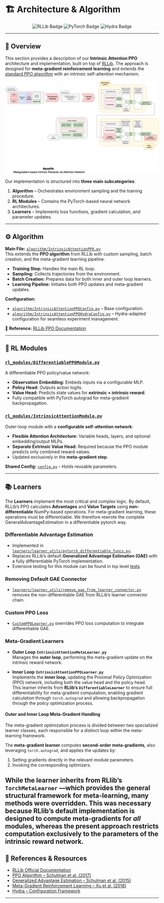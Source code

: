 # 🏗️ Architecture & Algorithm

<p align="center">
  <img src="https://img.shields.io/badge/Algorithm_Framework-RLLib-blue?style=for-the-badge&logo=ray&logoColor=white" alt="RLLib Badge" />
  <img src="https://img.shields.io/badge/Module_Framework-PyTorch-red?style=for-the-badge&logo=pytorch&logoColor=white" alt="PyTorch Badge" />
  <img src="https://img.shields.io/badge/Config-Hydra-089bab?style=for-the-badge&logo=python&logoColor=white" alt="Hydra Badge" />
</p>

---

## 📜 Overview

This section provides a description of our **Intrinsic Attention PPO**
architecture and implementation, built on top of [RLLib](https://docs.ray.io/en/latest/rllib/index.html). The approach
is designed for **meta-gradient reinforcement learning** and extends
the [standard PPO algorithm](https://docs.ray.io/en/latest/rllib/rllib-algorithms.html#ppo) with an intrinsic
self-attention mechanism.

<p align="center">
  <img src="./../../images/MetaIRN.png" alt="Algorithm Overview" width="700"/>
</p>

Our implementation is structured into **three main subcategories**:

1. **Algorithm** – Orchestrates environment sampling and the training procedure.
2. **RL Modules** – Contains the PyTorch-based neural network architectures.
3. **Learners** – Implements loss functions, gradient calculation, and parameter updates.

---

## ⚙️ Algorithm

**Main File:** [`algorithm/IntrinsicAttentionPPO.py`](algorithm/IntrinsicAttentionPPO.py)  
This extends the **PPO algorithm** from RLLib with custom sampling, batch creation, and the meta-gradient learning
pipeline.

- **Training Step:** Handles the main RL loop.
- **Sampling:** Collects trajectories from the environment.
- **Batch Creation:** Prepares data for both inner and outer loop learners.
- **Learning Pipeline:** Initiates both PPO updates and meta-gradient updates.

**Configuration:**

- [`algorithm/IntrinsicAttentionPPOConfig.py`](algorithm/IntrinsicAttentionPPOConfig.py) – Base configuration.
- [`algorithm/IntrinsicAttentionPPOHydraConfig.py`](algorithm/IntrinsicAttentionPPOHydraConfig.py) – Hydra-adapted
  configuration for seamless experiment management.

🔗 **Reference:** [RLLib PPO Documentation](https://docs.ray.io/en/latest/rllib/rllib-algorithms.html#ppo)

---

## 🧠 RL Modules

### [`rl_modules/DifferentiablePPOModule.py`](rl_modules/DifferentiablePPOModule.py)

A differentiable PPO policy/value network:

- **Observation Embedding:** Embeds inputs via a configurable MLP.
- **Policy Head:** Outputs action logits.
- **Value Head:** Predicts state values for **extrinsic + intrinsic reward**.
- Fully compatible with PyTorch autograd for meta-gradient backpropagation.

### [`rl_modules/IntrinsicAttentionModule.py`](rl_modules/IntrinsicAttentionModule.py)

Outer-loop module with a **configurable self-attention network**:

- **Flexible Attention Architecture:** Variable heads, layers, and optional embedding/output MLPs.
- **Separate Extrinsic Value Head:** Required because the PPO module predicts only combined reward values.
- Updated exclusively in the **meta-gradient step**.

**Shared Config:** [`config.py`](config.py) – Holds reusable parameters.

---

## 📚 Learners

The **Learners** implement the most critical and complex logic. By default, RLLib’s PPO calculates **Advantages** and
**Value Targets** using **non-differentiable** NumPy-based operations. For meta-gradient learning, these operations must
be differentiable. We therefore rewrote the complete GeneralAdvantageEstimation in a differentiable pytorch way.

### Differentiable Advantage Estimation

- Implemented in [
  `learners/learner_utils/pytorch_differentiable_funcs.py`](learners/learner_utils/pytorch_differentiable_funcs.py).
- Replaces RLLib’s default **Generalized Advantage Estimation (GAE)** with a fully differentiable PyTorch
  implementation.
- Extensive testing for this module can be found in top level [tests](../../tests)

### Removing Default GAE Connector

- [
  `learners/learner_utils/remove_gae_from_learner_connector.py`](learners/learner_utils/remove_gae_from_learner_connector.py)
  removes the non-differentiable GAE from RLLib’s learner connector chain.

### Custom PPO Loss

- [`CustomPPOLearner.py`](learners/CustomPPOLearner.py) overrides PPO loss computation to integrate differentiable GAE.

### Meta-Gradient Learners

- **Outer Loop** **`IntrinsicAttentionMetaLearner.py`**  
  Manages the **outer loop**, performing the meta-gradient update on the intrinsic reward network.

- **Inner Loop** **`IntrinsicAttentionPPOLearner.py`**  
  Implements the **inner loop**, updating the Proximal Policy Optimization (PPO) network, including both the value head
  and the policy head.  
  This learner inherits from **RLlib’s `DifferentiableLearner`** to ensure full differentiability for meta-gradient
  computation, enabling gradient calculation through `torch.autograd` and allowing backpropagation through the policy
  optimization process.

#### Outer and Inner Loop Meta-Gradient Handling

The meta-gradient optimization process is divided between two specialized learner classes, each responsible for a
distinct loop within the meta-learning framework.

The **meta-gradient learner** computes **second-order meta-gradients**, also leveraging `torch.autograd`, and
applies the updates by:

1. Setting gradients directly in the relevant module parameters.
2. Invoking the corresponding optimizers.

While the learner inherits from **RLlib’s `TorchMetaLearner`** —which provides the general structural framework for
meta-learning, many methods were overridden. This was necessary
because RLlib’s default implementation is designed to compute meta-gradients for
*all* modules, whereas the present approach restricts computation exclusively to the parameters of the **intrinsic
reward network**.
---

## 📖 References & Resources

- [RLLib Official Documentation](https://docs.ray.io/en/latest/rllib/index.html)
- [PPO Algorithm – Schulman et al. (2017)](https://arxiv.org/abs/1707.06347)
- [Generalized Advantage Estimation – Schulman et al. (2015)](https://arxiv.org/abs/1506.02438)
- [Meta-Gradient Reinforcement Learning – Xu et al. (2018)](https://arxiv.org/abs/1805.09801)
- [Hydra – Configuration Framework](https://hydra.cc/)

---


